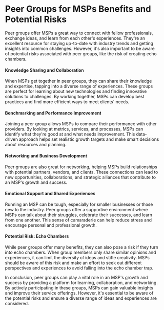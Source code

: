 # Peer Groups for MSPs Benefits and Potential Risks

Peer groups offer MSPs a great way to connect with fellow professionals, exchange ideas, and learn from each other's experiences. They're an excellent resource for staying up-to-date with industry trends and getting insights into common challenges. However, it's also important to be aware of potential risks associated with peer groups, like the risk of creating echo chambers.

#### Knowledge Sharing and Collaboration

When MSPs get together in peer groups, they can share their knowledge and expertise, tapping into a diverse range of experiences. These groups are perfect for learning about new technologies and finding innovative solutions to challenges. By working together, MSPs can develop best practices and find more efficient ways to meet clients' needs.

#### Benchmarking and Performance Improvement

Joining a peer group allows MSPs to compare their performance with other providers. By looking at metrics, services, and processes, MSPs can identify what they're good at and what needs improvement. This data-driven approach helps set realistic growth targets and make smart decisions about resources and planning.

#### Networking and Business Development

Peer groups are also great for networking, helping MSPs build relationships with potential partners, vendors, and clients. These connections can lead to new opportunities, collaborations, and strategic alliances that contribute to an MSP's growth and success.

#### Emotional Support and Shared Experiences

Running an MSP can be tough, especially for smaller businesses or those new to the industry. Peer groups offer a supportive environment where MSPs can talk about their struggles, celebrate their successes, and learn from one another. This sense of camaraderie can help reduce stress and encourage personal and professional growth.

#### Potential Risk: Echo Chambers

While peer groups offer many benefits, they can also pose a risk if they turn into echo chambers. When group members only share similar opinions and experiences, it can limit the diversity of ideas and stifle creativity. MSPs should be aware of this risk and make an effort to seek out different perspectives and experiences to avoid falling into the echo chamber trap.

In conclusion, peer groups can play a vital role in an MSP's growth and success by providing a platform for learning, collaboration, and networking. By actively participating in these groups, MSPs can gain valuable insights and improve their service offerings. However, it's essential to be aware of the potential risks and ensure a diverse range of ideas and experiences are considered.
